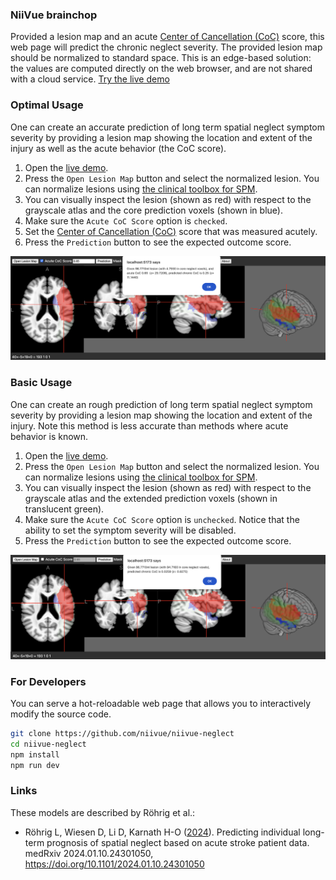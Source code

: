 ### NiiVue brainchop

Provided a lesion map and an acute [Center of Cancellation (CoC)](https://github.com/neurolabusc/Cancel) score, this web page will predict the chronic neglect severity. The provided lesion map should be normalized to standard space. This is an edge-based solution: the values are computed directly on the web browser, and are not shared with a cloud service. [Try the live demo](https://niivue.github.io/niivue-neglect/)

### Optimal Usage

One can create an accurate prediction of long term spatial neglect symptom severity by providing a lesion map showing the location and extent of the injury as well as the acute behavior (the CoC score).

 1. Open the [live demo](https://niivue.github.io/niivue-neglect/).
 2. Press the `Open Lesion Map` button and select the normalized lesion. You can normalize lesions using [the clinical toolbox for SPM](https://github.com/neurolabusc/Clinical).
 3. You can visually inspect the lesion (shown as red) with respect to the grayscale atlas and the core prediction voxels (shown in blue).
 4. Make sure the `Acute CoC Score` option is `checked`. 
 5. Set the [Center of Cancellation (CoC)](https://github.com/neurolabusc/Cancel) score that was measured acutely.
 6. Press the `Prediction` button to see the expected outcome score.

![niivue-neglect user interface](acuteCoC.png)

### Basic Usage

One can create an rough prediction of long term spatial neglect symptom severity by providing a lesion map showing the location and extent of the injury. Note this method is less accurate than methods where acute behavior is known.

 1. Open the [live demo](https://niivue.github.io/niivue-neglect/).
 2. Press the `Open Lesion Map` button and select the normalized lesion. You can normalize lesions using [the clinical toolbox for SPM](https://github.com/neurolabusc/Clinical).
 3. You can visually inspect the lesion (shown as red) with respect to the grayscale atlas and the extended prediction voxels (shown in translucent green).
 4. Make sure the `Acute CoC Score` option is `unchecked`. Notice that the ability to set the symptom severity will be disabled.
 6. Press the `Prediction` button to see the expected outcome score.

![niivue-neglect user interface](NoCoC.png)


### For Developers

You can serve a hot-reloadable web page that allows you to interactively modify the source code.

```bash
git clone https://github.com/niivue/niivue-neglect
cd niivue-neglect
npm install
npm run dev
```

### Links

These models are described by Röhrig et al.:

 - Röhrig L, Wiesen D, Li D, Karnath H-O ([2024](https://www.medrxiv.org/content/10.1101/2024.01.10.24301050v1)). Predicting individual long-term prognosis of spatial neglect based on acute stroke patient data. medRxiv 2024.01.10.24301050, https://doi.org/10.1101/2024.01.10.24301050
